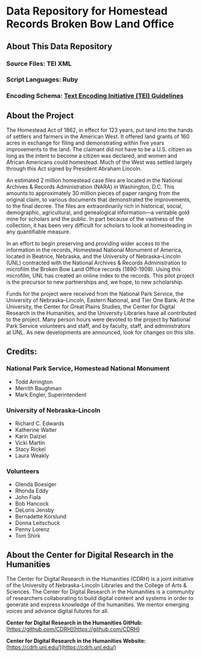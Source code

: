# Data Repository for Homestead Records Broken Bow Land Office 

## About This Data Repository

### Source Files: TEI XML

### Script Languages: Ruby

### Encoding Schema: [Text Encoding Initiative (TEI) Guidelines](https://tei-c.org/release/doc/tei-p5-doc/en/html/index.html)

## About the Project

The Homestead Act of 1862, in effect for 123 years, put land into the hands of settlers and farmers in the American West. It offered land grants of 160 acres in exchange for filing and demonstrating within five years improvements to the land. The claimant did not have to be a U.S. citizen as long as the intent to become a citizen was declared, and women and African Americans could homestead. Much of the West was settled largely through this Act signed by President Abraham Lincoln.  

An  estimated 2 million homestead case files are located in the National Archives & Records Administration (NARA) in Washington, D.C. This amounts to approximately 30 million pieces of paper ranging from the original claim, to various documents that demonstrated the improvements, to the final decree. The files are extraordinarily rich in historical, social, demographic, agricultural, and genealogical information—a veritable gold mine for scholars and the public. In part because of the vastness of the collection, it has been very difficult for scholars to look at homesteading in any quantifiable measure.   

In an effort to begin preserving and providing wider access to the information in the records, Homestead National Monument of America, located in Beatrice, Nebraska, and the University of Nebraska–Lincoln (UNL) contracted with the National Archives & Records Administration to microfilm the Broken Bow Land Office records (1890-1908). Using this microfilm, UNL has created an online index to the records. This pilot project is the precursor to new partnerships and, we hope, to new scholarship.

Funds for the project were received from the National Park Service, the University of Nebraska–Lincoln, Eastern National, and Tier One Bank. At the University, the Center for Great Plains Studies, the Center for Digital Research in the Humanities, and the University Libraries have all contributed to the project. Many person hours were devoted to the project by National Park Service volunteers and staff, and by faculty, staff, and administrators at UNL. As new developments are announced, look for changes on this site.  

## Credits:

### National Park Service, Homestead National Monument

- Todd Arrington
- Merrith Baughman
- Mark Engler, Superintendent

### University of Nebraska–Lincoln

- Richard C. Edwards
- Katherine Walter
- Karin Dalziel
- Vicki Martin
- Stacy Rickel
- Laura Weakly

### Volunteers

- Glenda Boesiger
- Rhonda Eddy
- John Fiala
- Bob Hancock
- DeLoris Jensby
- Bernadette Korslund
- Donna Leitschuck
- Penny Lorenz
- Tom Shirk

## About the Center for Digital Research in the Humanities

The Center for Digital Research in the Humanities (CDRH) is a joint initiative of the University of Nebraska-Lincoln Libraries and the College of Arts & Sciences. The Center for Digital Research in the Humanities is a community of researchers collaborating to build digital content and systems in order to generate and express knowledge of the humanities. We mentor emerging voices and advance digital futures for all.

**Center for Digital Research in the Humanities GitHub:** [https://github.com/CDRH](https://github.com/CDRH)

**Center for Digital Research in the Humanities Website:** [https://cdrh.unl.edu/](https://cdrh.unl.edu/)
